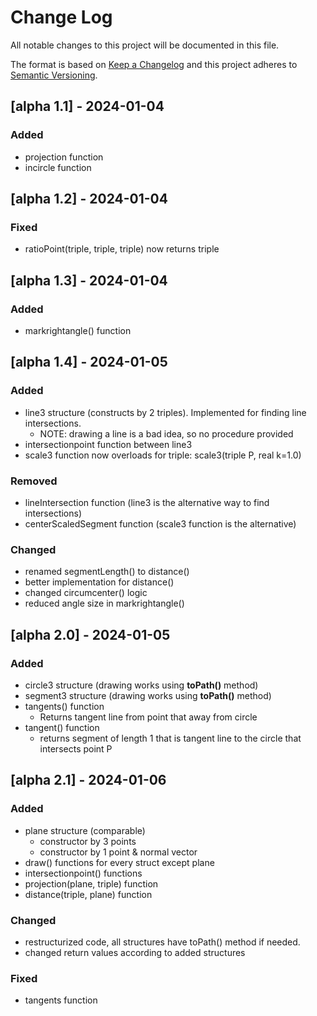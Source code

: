 # Change Log
All notable changes to this project will be documented in this file.
 
The format is based on [Keep a Changelog](http://keepachangelog.com/)
and this project adheres to [Semantic Versioning](http://semver.org/).
 
## [alpha 1.1] - 2024-01-04
  
### Added

- projection function
- incircle function
 
## [alpha 1.2] - 2024-01-04
  
### Fixed

- ratioPoint(triple, triple, triple) now returns triple

## [alpha 1.3] - 2024-01-04
  
### Added

- markrightangle() function

## [alpha 1.4] - 2024-01-05
  
### Added

- line3 structure (constructs by 2 triples). Implemented for finding line intersections.
    * NOTE: drawing a line is a bad idea, so no procedure provided
- intersectionpoint function between line3
- scale3 function now overloads for triple: scale3(triple P, real k=1.0)

### Removed

- lineIntersection function (line3 is the alternative way to find intersections)
- centerScaledSegment function (scale3 function is the alternative)

### Changed

- renamed segmentLength() to distance()
- better implementation for distance()
- changed circumcenter() logic
- reduced angle size in markrightangle()

## [alpha 2.0] - 2024-01-05
  
### Added

- circle3 structure (drawing works using **toPath()** method)
- segment3 structure (drawing works using **toPath()** method)
- tangents() function
    * Returns tangent line from point that away from circle
- tangent() function
    * returns segment of length 1 that is tangent line to the circle that intersects point P

## [alpha 2.1] - 2024-01-06
  
### Added

- plane structure (comparable)
    * constructor by 3 points
    * constructor by 1 point & normal vector
- draw() functions for every struct except plane
- intersectionpoint() functions
- projection(plane, triple) function
- distance(triple, plane) function

### Changed

- restructurized code, all structures have toPath() method if needed.
- changed return values according to added structures

### Fixed

- tangents function


